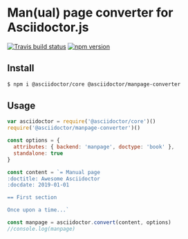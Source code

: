 # Man(ual) page converter for Asciidoctor.js

[![Travis build status](http://img.shields.io/travis/Mogztter/asciidoctor-manpage.js.svg)](https://travis-ci.org/Mogztter/asciidoctor-manpage.js)
[![npm version](http://img.shields.io/npm/v/@asciidoctor/manpage-converter.svg)](https://www.npmjs.com/package/@asciidoctor/manpage-converter)

## Install

```sh
$ npm i @asciidoctor/core @asciidoctor/manpage-converter
```

## Usage

```javascript
var asciidoctor = require('@asciidoctor/core')()
require('@asciidoctor/manpage-converter')()

const options = {
  attributes: { backend: 'manpage', doctype: 'book' },
  standalone: true
}

const content = `= Manual page
:doctitle: Awesome Asciidoctor
:docdate: 2019-01-01

== First section

Once upon a time...`

const manpage = asciidoctor.convert(content, options)
//console.log(manpage)
```
